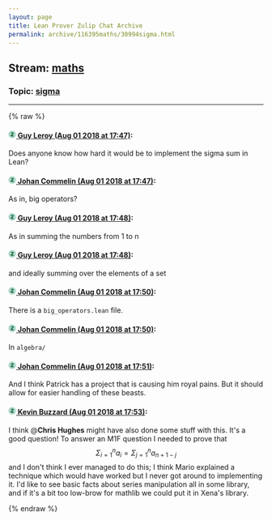 ```yaml
---
layout: page
title: Lean Prover Zulip Chat Archive 
permalink: archive/116395maths/30994sigma.html
---
```


## Stream: [maths](index.html)
### Topic: [sigma](30994sigma.html)

---


{% raw %}
#### [![Click to go to Zulip](../../assets/img/zulip2.png) Guy Leroy (Aug 01 2018 at 17:47)](https://leanprover.zulipchat.com/#narrow/stream/116395-maths/topic/sigma/near/130722746):
Does anyone know how hard it would be to implement the sigma sum in Lean?

#### [![Click to go to Zulip](../../assets/img/zulip2.png) Johan Commelin (Aug 01 2018 at 17:47)](https://leanprover.zulipchat.com/#narrow/stream/116395-maths/topic/sigma/near/130722757):
As in, big operators?

#### [![Click to go to Zulip](../../assets/img/zulip2.png) Guy Leroy (Aug 01 2018 at 17:48)](https://leanprover.zulipchat.com/#narrow/stream/116395-maths/topic/sigma/near/130722853):
As in summing the numbers from 1 to n

#### [![Click to go to Zulip](../../assets/img/zulip2.png) Guy Leroy (Aug 01 2018 at 17:48)](https://leanprover.zulipchat.com/#narrow/stream/116395-maths/topic/sigma/near/130722880):
and ideally summing over the elements of a set

#### [![Click to go to Zulip](../../assets/img/zulip2.png) Johan Commelin (Aug 01 2018 at 17:50)](https://leanprover.zulipchat.com/#narrow/stream/116395-maths/topic/sigma/near/130722976):
There is a `big_operators.lean` file.

#### [![Click to go to Zulip](../../assets/img/zulip2.png) Johan Commelin (Aug 01 2018 at 17:50)](https://leanprover.zulipchat.com/#narrow/stream/116395-maths/topic/sigma/near/130722991):
In `algebra/`

#### [![Click to go to Zulip](../../assets/img/zulip2.png) Johan Commelin (Aug 01 2018 at 17:51)](https://leanprover.zulipchat.com/#narrow/stream/116395-maths/topic/sigma/near/130723042):
And I think Patrick has a project that is causing him royal pains. But it should allow for easier handling of these beasts.

#### [![Click to go to Zulip](../../assets/img/zulip2.png) Kevin Buzzard (Aug 01 2018 at 17:53)](https://leanprover.zulipchat.com/#narrow/stream/116395-maths/topic/sigma/near/130723201):
I think @**Chris Hughes** might have also done some stuff with this. It's a good question! To answer an M1F question I needed to prove that $$\Sigma_{i=1}^na_i=\Sigma_{j=1}^na_{n+1-j}$$ and I don't think I ever managed to do this; I think Mario explained a technique which would have worked but I never got around to implementing it. I'd like to see basic facts about series manipulation all in some library, and if it's a bit too low-brow for mathlib we could put it in Xena's library.


{% endraw %}

